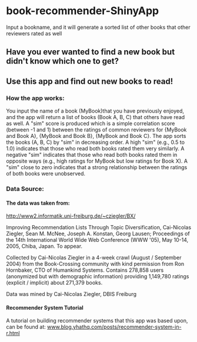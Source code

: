 # book-recommender-ShinyApp

Input a bookname, and it will generate a sorted list of other books that other reviewers rated as well


## Have you ever wanted to find a new book but didn't know which one to get?

## Use this app and find out new books to read!

### How the app works:

You input the name of a book (MyBook)that you have previously enjoyed, and the app will return a list of books (Book A, B, C) that others have read as well. A "sim" score is produced which is a simple correlation score (between -1 and 1) between the ratings of common reviewers for {MyBook and Book A}, {MyBook and Book B}, {MyBook and Book C}. The app sorts the books (A, B, C) by "sim" in decreasing order. A high "sim" (e.g., 0.5 to 1.0) indicates that those who read both books rated them very similarly. A negative "sim" indicates that those who read both books rated them in opposite ways (e.g., high ratings for MyBook but low ratings for Book X). A "sim" close to zero indicates that a strong relationship between the ratings of both books were unobserved.

### Data Source:
#### The data was taken from:

http://www2.informatik.uni-freiburg.de/~cziegler/BX/

Improving Recommendation Lists Through Topic Diversification,
Cai-Nicolas Ziegler, Sean M. McNee, Joseph A. Konstan, Georg Lausen; Proceedings of the 14th International World Wide Web Conference (WWW '05), May 10-14, 2005, Chiba, Japan. To appear.

Collected by Cai-Nicolas Ziegler in a 4-week crawl (August / September 2004) from the Book-Crossing community with kind permission from Ron Hornbaker, CTO of Humankind Systems. Contains 278,858 users (anonymized but with demographic information) providing 1,149,780 ratings (explicit / implicit) about 271,379 books.

Data was mined by Cai-Nicolas Ziegler, DBIS Freiburg

#### Recommender System Tutorial
A tutorial on building recommender systems that this app was based upon, can be found at:
www.blog.yhathq.com/posts/recommender-system-in-r.html
